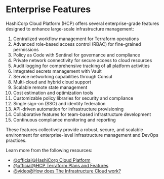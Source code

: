 # Enterprise Features

HashiCorp Cloud Platform (HCP) offers several enterprise-grade features designed to enhance large-scale infrastructure management:

1. Centralized workflow management for Terraform operations
2. Advanced role-based access control (RBAC) for fine-grained permissions
3. Policy as Code with Sentinel for governance and compliance
4. Private network connectivity for secure access to cloud resources
5. Audit logging for comprehensive tracking of all platform activities
6. Integrated secrets management with Vault
7. Service networking capabilities through Consul
8. Multi-cloud and hybrid cloud support
9. Scalable remote state management
10. Cost estimation and optimization tools
11. Customizable policy libraries for security and compliance
12. Single sign-on (SSO) and identity federation
13. API-driven automation for infrastructure provisioning
14. Collaborative features for team-based infrastructure development
15. Continuous compliance monitoring and reporting

These features collectively provide a robust, secure, and scalable environment for enterprise-level infrastructure management and DevOps practices.

Learn more from the following resources:

- [@official@HashiCorp Cloud Platform](https://www.hashicorp.com/cloud)
- [@official@HCP Terraform Plans and Features](https://developer.hashicorp.com/terraform/cloud-docs/overview)
- [@video@How does The Infrastructure Cloud work?](https://www.youtube.com/watch?v=zWWGsJrWj5E)